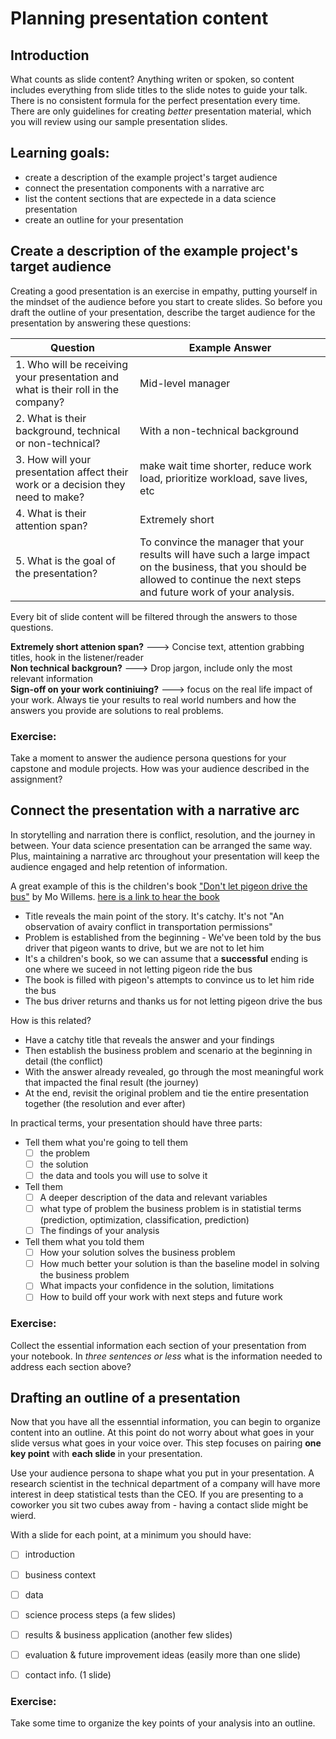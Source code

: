 # Planning presentation content

## Introduction 

What counts as slide content? Anything writen or spoken, so content includes everything from slide titles to the slide notes to guide your talk. There is no consistent formula for the perfect presentation every time. There are only guidelines for creating _better_ presentation material, which you will review using our sample presentation slides.

## Learning goals:
- create a description of the example project's target audience
- connect the presentation components with a narrative arc
- list the content sections that are expectede in a data science presentation
- create an outline for your presentation


## Create a description of the example project's target audience

Creating a good presentation is an exercise in empathy, putting yourself in the mindset of the audience before you start to create slides. So before you draft the outline of your presentation, describe the target audience for the presentation by answering these questions:

| **Question** | **Example Answer** |
|----------|----------------|
| 1. Who will be receiving your presentation and what is their roll in the company? |  Mid-level manager |
| 2. What is their background, technical or non-technical? | With a non-technical background |
| 3. How will your presentation affect their work or a decision they need to make? | make wait time shorter, reduce work load, prioritize workload, save lives, etc |
| 4. What is their attention span? | Extremely short  |
| 5. What is the goal of the presentation? | To convince the manager that your results will have such a large impact on the business, that you should be allowed to continue the next steps and future work of your analysis. |

Every bit of slide content will be filtered through the answers to those questions. 

**Extremely short attenion span?** ---> Concise text, attention grabbing titles, hook in the listener/reader <br>
**Non technical backgroun?** ---> Drop jargon, include only the most relevant information <br>
**Sign-off on your work continiuing?** ---> focus on  the real life impact of your work. Always tie your results to real world numbers and how the answers you provide are solutions to real problems.

### Exercise: 
Take a moment to answer the audience persona questions for your capstone and module projects. How was your audience described in the assignment?

## Connect the presentation with a narrative arc

In storytelling and narration there is conflict, resolution, and the journey in between. Your data science presentation can be arranged the same way. Plus, maintaining a narrative arc throughout your presentation will keep the audience engaged and help retention of information.

A great example of this is the children's book ["Don't let pigeon drive the bus"](http://pigeonpresents.com/books/dont-let-the-pigeon-drive-the-bus/) by Mo Willems. [here is a link to hear the book](https://www.youtube.com/watch?v=n-dHeNfXtgc)
- Title reveals the main point of the story. It's catchy. It's not "An observation of avairy conflict in transportation permissions"
- Problem is established from the beginning - We've been told by the bus driver that pigeon wants to drive, but we are not to let him
- It's a children's book, so we can assume that a **successful** ending is one where we suceed in not letting pigeon ride the bus
- The book is filled with pigeon's attempts to convince us to let him ride the bus
- The bus driver returns and thanks us for not letting pigeon drive the bus

How is this related?
- Have a catchy title that reveals the answer and your findings
- Then establish the business problem and scenario at the beginning in detail (the conflict)
- With the answer already revealed, go through the most meaningful work that impacted the final result (the journey)
- At the end, revisit the original problem and tie the entire presentation together (the resolution and ever after)

In practical terms, your presentation should have three parts:
- Tell them what you're going to tell them
  - [ ] the problem
  - [ ] the solution
  - [ ] the data and tools you will use to solve it
- Tell them
  - [ ] A deeper description of the data and relevant variables
  - [ ] what type of problem the business problem is in statistial terms (prediction, optimization, classification, prediction)
  - [ ] The findings of your analysis
- Tell them what you told them
  - [ ] How your solution solves the business problem
  - [ ] How much better your solution is than the baseline model in solving the business problem
  - [ ] What impacts your confidence in the solution, limitations
  - [ ] How to build off your work with next steps and future work

### Exercise: 
Collect the essential information each section of your presentation from your notebook. In _three sentences or less_ what is the information needed to address each section above?

## Drafting an outline of a presentation 

Now that you have all the essenntial information, you can begin to organize content into an outline. At this point do not worry about what goes in your slide versus what goes in your voice over. This step focuses on pairing **one key point** with **each slide** in your presentation.

Use your audience persona to shape what you put in your presentation. A research scientist in the technical department of a company will have more interest in deep statistical tests than the CEO. If you are presenting to a coworker you sit two cubes away from - having a contact slide might be wierd.

With a slide for each point, at a minimum you should have:

- [ ] introduction
- [ ] business context
- [ ] data 
- [ ] science process steps (a few slides)
- [ ] results & business application (another few slides)
- [ ] evaluation & future improvement ideas (easily more than one slide)
- [ ] contact info. (1 slide)


### Exercise: 

Take some time to organize the key points of your analysis into an outline.
